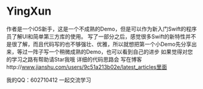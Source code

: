 # YingXun
  作者是一个iOS新手，这是一个不成熟的Demo，但是可以作为新入门Swift的程序员了解UI和简单第三方库的使用。
  写了一部分之后，感觉很多Swift的新特性并不是很了解，而且代码写的也不够强壮、优雅，所以就想把第一个小Demo先分享出来，等过一阵子写一个稍微成熟的Demo，也可以看到自己的进步
  如果觉得对您的学习之路有帮助请Star我哦
  详细的代码思路会 写在博客http://www.jianshu.com/users/9c51a213b02e/latest_articles里面
  
  我的QQ：602710412  一起交流学习
  
